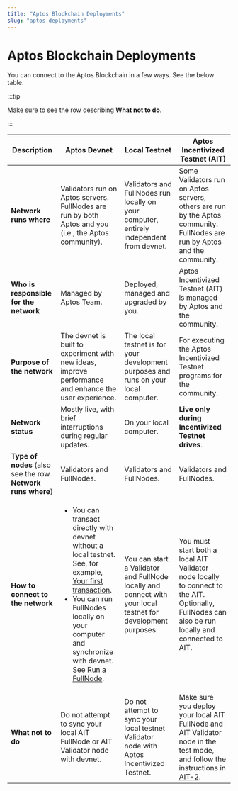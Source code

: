 ```yaml
---
title: "Aptos Blockchain Deployments"
slug: "aptos-deployments"
---
```


# Aptos Blockchain Deployments

You can connect to the Aptos Blockchain in a few ways. See the below table:

:::tip

Make sure to see the row describing **What not to do**.

:::

| Description                                                 | Aptos Devnet                                                                                           | Local Testnet                                                                                                | Aptos Incentivized Testnet (AIT)                                                                                                                  |
| ----------------------------------------------------------- | ------------------------------------------------------------------------------------------------------ | ------------------------------------------------------------------------------------------------------------ | ------------------------------------------------------------------------------------------------------------------------------------------------- |
| **Network runs where**                                      | Validators run on Aptos servers. FullNodes are run by both Aptos and you (i.e., the Aptos community).  | Validators and FullNodes run locally on your computer, entirely independent from devnet.                     | Some Validators run on Aptos servers, others are run by the Aptos community. FullNodes are run by Aptos and the community.                        |
| **Who is responsible for the network**                      | Managed by Aptos Team.                                                                                 | Deployed, managed and upgraded by you.                                                                       | Aptos Incentivized Testnet (AIT) is managed by Aptos and the community.                                                                           |
| **Purpose of the network**                                  | The devnet is built to experiment with new ideas, improve performance and enhance the user experience. | The local testnet is for your development purposes and runs on your local computer.                          | For executing the Aptos Incentivized Testnet programs for the community.                                                                          |
| **Network status**                                          | Mostly live, with brief interruptions during regular updates.                                          | On your local computer.                                                                                      | **Live only during Incentivized Testnet drives**.                                                                                                 |
| **Type of nodes** (also see the row **Network runs where**) | Validators and FullNodes.                                                                              | Validators and FullNodes.                                                                                    | Validators and FullNodes.                                                                                                                         |
| **How to connect to the network**                           | <ul><li> You can transact directly with devnet without a local testnet. See, for example, [Your first transaction](../tutorials/first-transaction.md).</li><li> You can run FullNodes locally on your computer and synchronize with devnet. See [Run a FullNode](/nodes/full-node/fullnode-for-devnet).</li></ul>                                                                              | You can start a Validator and FullNode locally and connect with your local testnet for development purposes. | You must start both a local AIT Validator node locally to connect to the AIT. Optionally, FullNodes can also be run locally and connected to AIT. |
| **What not to do**                                          | Do not attempt to sync your local AIT FullNode or AIT Validator node with devnet.                      | Do not attempt to sync your local testnet Validator node with Aptos Incentivized Testnet.                    | Make sure you deploy your local AIT FullNode and AIT Validator node in the test mode, and follow the instructions in [AIT-2](/nodes/ait/ait-2).   |
